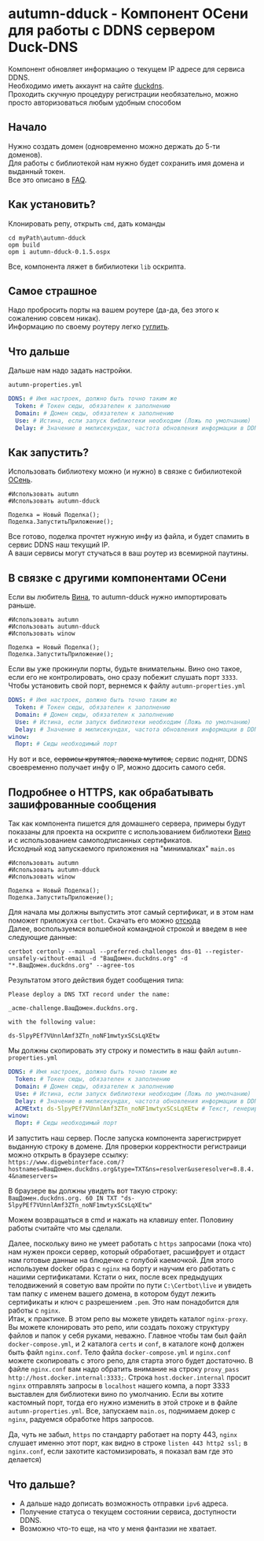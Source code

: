 # autumn-dduck - Компонент ОСени для работы с DDNS сервером Duck-DNS

Компонент обновляет информацию о текущем IP адресе для сервиса DDNS.  
Необходимо иметь аккаунт на сайте [duckdns](https://www.duckdns.org).  
Проходить скучную процедуру регистрации необязательно, можно просто авторизоваться любым удобным способом

## Начало

Нужно создать домен (одновременно можно держать до 5-ти доменов).  
Для работы с библиотекой нам нужно будет сохранить имя домена и выданный токен.  
Все это описано в [FAQ](https://www.duckdns.org/faqs.jsp).

## Как установить?

Клонировать репу, открыть `cmd`, дать команды

```batch
cd myPath\autumn-dduck
opm build
opm i autumn-dduck-0.1.5.ospx
```

Все, компонента ляжет в бибилиотеки `lib` оскрипта.

## Самое страшное

Надо пробросить порты на вашем роутере (да-да, без этого к сожалению совсем никак).  
Информацию по своему роутеру легко [гуглить](https://yandex.kz/search/?text=как+пробросить+порты+на+роутере+на+модеме+%25МойМодем%25&lr=162&clid=2378387-1&win=571).

## Что дальше

Дальше нам надо задать настройки.

`autumn-properties.yml`

```yaml
DDNS: # Имя настроек, должно быть точно таким же
  Token: # Токен сюды, обязателен к заполнению
  Domain: # Домен сюды, обязателен к заполнению
  Use: # Истина, если запуск библиотеки необходим (Ложь по умолчанию)
  Delay: # Значение в милисекундах, частота обновления информации в DDNS (300000мс по умолчанию)
```

## Как запустить?

Использовать библиотеку можно (и нужно) в связке с бибилиотекой [ОСень](https://github.com/nixel2007/autumn).

```bsl
#Использовать autumn
#Использовать autumn-dduck

Поделка = Новый Поделка();
Поделка.ЗапуститьПриложение();
```

Все готово, поделка прочтет нужную инфу из файла, и будет спамить в сервис DDNS наш текущий IP.  
А ваши сервисы могут стучаться в ваш роутер из всемирной паутины.

## В связке с другими компонентами ОСени

Если вы любитель [Вина](https://github.com/autumn-library/winow), то autumn-dduck нужно импортировать раньше.

```bsl
#Использовать autumn
#Использовать autumn-dduck
#Использовать winow

Поделка = Новый Поделка();
Поделка.ЗапуститьПриложение();
```

Если вы уже прокинули порты, будьте внимательны. Вино оно такое, если его не контролировать, оно сразу побежит слушать порт `3333`.  
Чтобы установить свой порт, вернемся к файлу `autumn-properties.yml`

```yaml
DDNS: # Имя настроек, должно быть точно таким же
  Token: # Токен сюды, обязателен к заполнению
  Domain: # Домен сюды, обязателен к заполнению
  Use: # Истина, если запуск библиотеки необходим (Ложь по умолчанию)
  Delay: # Значение в милисекундах, частота обновления информации в DDNS (300000мс по умолчанию)
winow:
  Порт: # Сюды необходимый порт
```

Ну вот и все, ~~сервисы крутятся, лавеха мутится,~~ сервис поднят, DDNS своевременно получает инфу о IP, можно ддосить самого себя.

## Подробнее о HTTPS, как обрабатывать зашифрованные сообщения

Так как компонента пишется для домашнего сервера, примеры будут показаны для проекта на оскрипте с использованием библиотеки [Вино](https://github.com/autumn-library/winow) и с использованием самоподписанных сертификатов.  
Исходный код запускаемого приложения на "минималках" `main.os`

```bsl
#Использовать autumn
#Использовать autumn-dduck
#Использовать winow

Поделка = Новый Поделка();
Поделка.ЗапуститьПриложение();
```

Для начала мы должны выпустить этот самый сертификат, и в этом нам поможет приложуха `certbot`. Скачать его можно [отсюда](https://certbot.eff.org/instructions?ws=other&os=windows)  
Далее, воспользуемся волшебной командной строкой и введем в нее следующие данные:

```batch
certbot certonly --manual --preferred-challenges dns-01 --register-unsafely-without-email -d "ВашДомен.duckdns.org" -d "*.ВашДомен.duckdns.org" --agree-tos
```

Результатом этого действия будет сообщения типа:

```batch
Please deploy a DNS TXT record under the name:

_acme-challenge.ВашДомен.duckdns.org.

with the following value:

ds-5lpyPEf7VUnnlAmf3ZTn_noNF1mwtyxSCsLqXEtw
```

Мы должны скопировать эту строку и поместить в наш файл `autumn-properties.yml`

```yaml
DDNS: # Имя настроек, должно быть точно таким же
  Token: # Токен сюды, обязателен к заполнению
  Domain: # Домен сюды, обязателен к заполнению
  Use: # Истина, если запуск библиотеки необходим (Ложь по умолчанию)
  Delay: # Значение в милисекундах, частота обновления информации в DDNS (300000мс по умолчанию)
  ACMEtxt: ds-5lpyPEf7VUnnlAmf3ZTn_noNF1mwtyxSCsLqXEtw # Текст, генерируемый в certbot при создании сертификатов для SSL для ACME CHALLENGE
winow:
  Порт: # Сюды необходимый порт
```

И запустить наш сервер. После запуска компонента зарегистрирует выданную строку в домене. Для проверки корректности регистраици можно открыть в браузере ссылку:  
```https://www.digwebinterface.com/?hostnames=ВашДомен.duckdns.org&type=TXT&ns=resolver&useresolver=8.8.4.4&nameservers=```

В браузере вы должны увидеть вот такую строку:  
```ВашДомен.duckdns.org. 60 IN TXT "ds-5lpyPEf7VUnnlAmf3ZTn_noNF1mwtyxSCsLqXEtw"```

Можем возвращаться в cmd и нажать на клавишу enter. Половину работы считайте что мы сделали.  

Далее, поскольку вино не умеет работать с `https` запросами (пока что) нам нужен прокси сервер, который обработает, расшифрует и отдаст нам готовые данные на блюдечке с голубой каемочкой. Для этого используем docker образ с `nginx` на борту и научим его работать с нашими сертификатами. Кстати о них, после всех предыдущих телодвижений я советую вам пройти по пути `C:\Certbot\live` и увидеть там папку с именем вашего домена, в котором будут лежить сертификаты и ключ с разрешением `.pem`. Это нам понадобится для работы с `nginx`.  
Итак, к практике. В этом репо вы можете увидеть каталог `nginx-proxy`. Вы можете клонировать это репо, или создать похожу структуру файлов и папок у себя руками, неважно. Главное чтобы там был файл `docker-compose.yml`, и 2 каталога `certs` и `conf`, в каталоге конф должен быть файл `nginx.conf`. Тело файла `docker-compose.yml` и `nginx.conf` можете скопировать с этого репо, для старта этого будет достаточно. В файле `nginx.conf` вам надо обратить внимание на строку `proxy_pass http://host.docker.internal:3333;`. Строка `host.docker.internal` просит `nginx` отправлять запросы в `localhost` нашего компа, а порт 3333 выставлен для библиотеки вино по умолчанию. Если вы хотите кастомный порт, тогда его нужно изменить в этой строке и в файле `autumn-properties.yml`. Все, запускаем `main.os`, поднимаем докер с `nginx`, радуемся обработке https запросов.

Да, чуть не забыл, `https` по стандарту работает на порту 443, `nginx` слушает именно этот порт, как видно в строке `listen 443 http2 ssl;` в `nginx.conf`, если захотите кастомизировать, я показал вам где это делается) 

## Что дальше?

* А дальше надо дописать возможность отправки `ipv6` адреса.
* Получение статуса о текущем состоянии сервиса, доступности DDNS.
* Возможно что-то еще, на что у меня фантазии не хватает.
